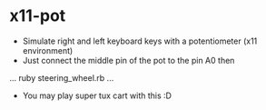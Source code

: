 x11-pot
=======

* Simulate right and left keyboard keys with a potentiometer (x11 environment)
* Just connect the middle pin of the pot to the pin A0 then

...
ruby steering_wheel.rb
...

* You may play super tux cart with this :D
